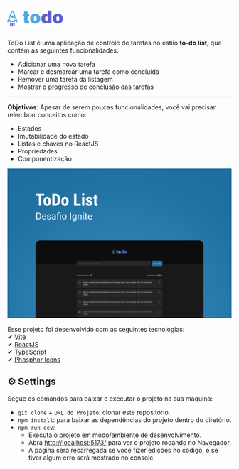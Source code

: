 <h1>
    <img src="./.github/logoToDo.png" />
</h1>

ToDo List é uma aplicação de controle de tarefas no estilo **to-do list**, que contém as seguintes funcionalidades:
- Adicionar uma nova tarefa
- Marcar e desmarcar uma tarefa como concluída
- Remover uma tarefa da listagem
- Mostrar o progresso de conclusão das tarefas

---

**Objetivos**: Apesar de serem poucas funcionalidades, você vai precisar relembrar conceitos como:
- Estados
- Imutabilidade do estado
- Listas e chaves no ReactJS
- Propriedades
- Componentização

<p align="center">
    <img src="./.github/cover.png" />
</p>

Esse projeto foi desenvolvido com as seguintes tecnologias:
<br/>
✔ [Vite](https://vitejs.dev/)
<br/>
✔ [ReactJS](https://reactjs.org/)
<br/>
✔ [TypeScript](https://www.typescriptlang.org/)
<br/>
✔ [Phosphor Icons](https://phosphoricons.com/)
<br/>

## ⚙ Settings

Segue os comandos para baixar e executar o projeto na sua máquina:

* `git clone` + `URL do Projeto`: clonar este repositório.
* `npm install`: para baixar as dependências do projeto dentro do diretório.
* `npm run dev`: 
    - Executa o projeto em modo/ambiente de desenvolvimento.
    - Abra [http://localhost:5173/](http://localhost:5173/) para ver o projeto rodando no Navegador.
    - A página será recarregada se você fizer edições no código, e se tiver algum erro será mostrado no console.
